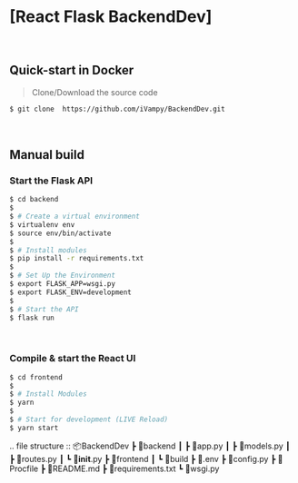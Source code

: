 # [React Flask BackendDev]
<br />

## Quick-start in Docker

> Clone/Download the source code

```bash
$ git clone  https://github.com/iVampy/BackendDev.git
```

<br />

## Manual build

### Start the Flask API 

```bash
$ cd backend
$ 
$ # Create a virtual environment
$ virtualenv env
$ source env/bin/activate
$
$ # Install modules
$ pip install -r requirements.txt
$
$ # Set Up the Environment
$ export FLASK_APP=wsgi.py
$ export FLASK_ENV=development
$ 
$ # Start the API
$ flask run 
```

<br />

### Compile & start the React UI

```bash
$ cd frontend
$
$ # Install Modules
$ yarn
$
$ # Start for development (LIVE Reload)
$ yarn start 
```

.. file structure ::
📦BackendDev
 ┣ 📂backend
 ┃ ┣ 📜app.py
 ┃ ┣ 📜models.py
 ┃ ┣ 📜routes.py
 ┃ ┗ 📜__init__.py
 ┣ 📂frontend
 ┃ ┗ 📂build
 ┣ 📜.env
 ┣ 📜config.py
 ┣ 📜Procfile
 ┣ 📜README.md
 ┣ 📜requirements.txt
 ┗ 📜wsgi.py